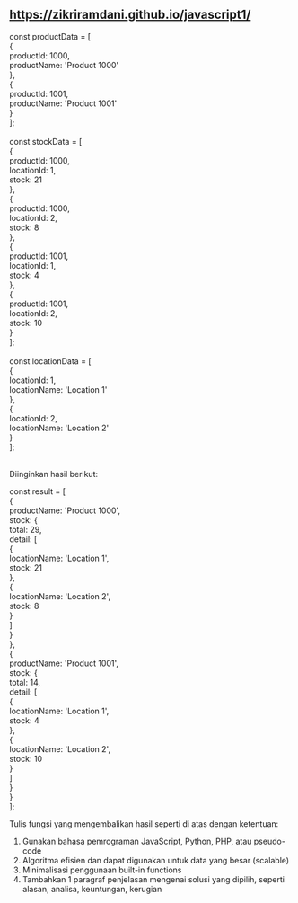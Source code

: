 ## https://zikriramdani.github.io/javascript1/

const productData = [<br>
    {<br>
        productId: 1000,<br>
        productName: 'Product 1000'<br>
    },<br>
    {<br>
        productId: 1001,<br>
        productName: 'Product 1001'<br>
    }<br>
];<br><br>
const stockData = [<br>
    {<br>
        productId: 1000,<br>
        locationId: 1,<br>
        stock: 21<br>
    },<br>
    {<br>
        productId: 1000,<br>
        locationId: 2,<br>
        stock: 8<br>
    },<br>
    {<br>
        productId: 1001,<br>
        locationId: 1,<br>
        stock: 4<br>
    },<br>
    {<br>
        productId: 1001,<br>
        locationId: 2,<br>
        stock: 10<br>
    }<br>
];<br><br>
const locationData = [<br>
    {<br>
        locationId: 1,<br>
        locationName: 'Location 1'<br>
    },<br>
    {<br>
        locationId: 2,<br>
        locationName: 'Location 2'<br>
    }<br>
];<br><br>

Diinginkan hasil berikut:

const result = [<br>
    {<br>
        productName: 'Product 1000',<br>
        stock: {<br>
            total: 29,<br>
            detail: [<br>
                {<br>
                    locationName: 'Location 1',<br>
                    stock: 21<br>
                },<br>
                {<br>
                    locationName: 'Location 2',<br>
                    stock: 8<br>
                }<br>
            ]<br>
        }<br>
    },<br>
    {<br>
        productName: 'Product 1001',<br>
        stock: {<br>
            total: 14,<br>
            detail: [<br>
                {<br>
                    locationName: 'Location 1',<br>
                    stock: 4<br>
                },<br>
                {<br>
                    locationName: 'Location 2',<br>
                    stock: 10<br>
                }<br>
            ]<br>
        }<br>
    }<br>
];

Tulis fungsi yang mengembalikan hasil seperti di atas dengan ketentuan:
1. Gunakan bahasa pemrograman JavaScript, Python, PHP, atau pseudo-code
2. Algoritma efisien dan dapat digunakan untuk data yang besar (scalable)
3. Minimalisasi penggunaan built-in functions
4. Tambahkan 1 paragraf penjelasan mengenai solusi yang dipilih, seperti alasan, analisa, keuntungan, kerugian